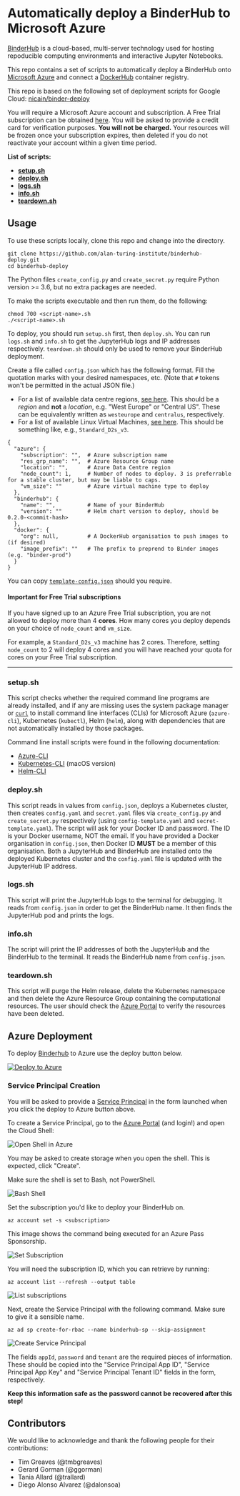 # Automatically deploy a BinderHub to Microsoft Azure

[BinderHub](https://binderhub.readthedocs.io/en/latest/index.html) is a cloud-based, multi-server technology used for hosting repoducible computing environments and interactive Jupyter Notebooks.

This repo contains a set of scripts to automatically deploy a BinderHub onto [Microsoft Azure](https://azure.microsoft.com/en-gb/) and connect a [DockerHub](https://hub.docker.com/) container registry.

This repo is based on the following set of deployment scripts for Google Cloud: [nicain/binder-deploy](https://github.com/nicain/binder-deploy)

You will require a Microsoft Azure account and subscription.
A Free Trial subscription can be obtained [here](https://azure.microsoft.com/en-gb/free/).
You will be asked to provide a credit card for verification purposes.
**You will not be charged.**
Your resources will be frozen once your subscription expires, then deleted if you do not reactivate your account within a given time period.

**List of scripts:**
* [**setup.sh**](#setupsh)
* [**deploy.sh**](#deploysh)
* [**logs.sh**](#logssh)
* [**info.sh**](#infosh)
* [**teardown.sh**](#teardownsh)

## Usage

To use these scripts locally, clone this repo and change into the directory.

```
git clone https://github.com/alan-turing-institute/binderhub-deploy.git
cd binderhub-deploy
```

The Python files `create_config.py` and `create_secret.py` require Python version >= 3.6, but no extra packages are needed.

To make the scripts executable and then run them, do the following:

```
chmod 700 <script-name>.sh
./<script-name>.sh
```

To deploy, you should run `setup.sh` first, then `deploy.sh`.
You can run `logs.sh` and `info.sh` to get the JupyterHub logs and IP addresses respectively.
`teardown.sh` should only be used to remove your BinderHub deployment.

Create a file called `config.json` which has the following format.
Fill the quotation marks with your desired namespaces, etc.
(Note that `#` tokens won't be permitted in the actual JSON file.)

* For a list of available data centre regions, [see here](https://azure.microsoft.com/en-us/global-infrastructure/locations/). This should be a _region_ and **not** a _location_, e.g. "West Europe" or "Central US". These can be equivalently written as `westeurope` and `centralus`, respectively.
* For a list of available Linux Virtual Machines, [see here](https://docs.microsoft.com/en-gb/azure/virtual-machines/linux/sizes-general). This should be something like, e.g., `Standard_D2s_v3`.

```
{
  "azure": {
    "subscription": "",  # Azure subscription name
    "res_grp_name": "",  # Azure Resource Group name
    "location": "",      # Azure Data Centre region
    "node_count": 1,     # Number of nodes to deploy. 3 is preferrable for a stable cluster, but may be liable to caps.
    "vm_size": ""        # Azure virtual machine type to deploy
  },
  "binderhub": {
    "name": "",          # Name of your BinderHub
    "version": ""        # Helm chart version to deploy, should be 0.2.0-<commit-hash>
  },
  "docker": {
    "org": null,         # A DockerHub organisation to push images to (if desired)
    "image_prefix": ""   # The prefix to preprend to Binder images (e.g. "binder-prod")
  }
}
```

You can copy [`template-config.json`](template-config.json) should you require.

#### Important for Free Trial subscriptions

If you have signed up to an Azure Free Trial subscription, you are not allowed to deploy more than 4 **cores**.
How many cores you deploy depends on your choice of `node_count` and `vm_size`.

For example, a `Standard_D2s_v3` machine has 2 cores.
Therefore, setting `node_count` to 2 will deploy 4 cores and you will have reached your quota for cores on your Free Trial subscription.

---

### setup.sh

This script checks whether the required command line programs are already installed, and if any are missing uses the system package manager or [`curl`](https://curl.haxx.se/docs/) to install command line interfaces (CLIs) for Microsoft Azure (`azure-cli`), Kubernetes (`kubectl`), Helm (`helm`), along with dependencies that are not automatically installed by those packages.

Command line install scripts were found in the following documentation:
* [Azure-CLI](https://docs.microsoft.com/en-us/cli/azure/install-azure-cli-linux?view=azure-cli-latest#install-or-update)
* [Kubernetes-CLI](https://kubernetes.io/docs/tasks/tools/install-kubectl/#install-kubectl-binary-using-curl) (macOS version)
* [Helm-CLI](https://helm.sh/docs/using_helm/#from-script)

### deploy.sh

This script reads in values from `config.json`, deploys a Kubernetes cluster, then creates `config.yaml` and `secret.yaml` files via `create_config.py` and `create_secret.py` respectively (using `config-template.yaml` and `secret-template.yaml`).
The script will ask for your Docker ID and password.
The ID is your Docker username, NOT the email.
If you have provided a Docker organisation in `config.json`, then Docker ID **MUST** be a member of this organisation.
Both a JupyterHub and BinderHub are installed onto the deployed Kubernetes cluster and the `config.yaml` file is updated with the JupyterHub IP address.

### logs.sh

This script will print the JupyterHub logs to the terminal for debugging.
It reads from `config.json` in order to get the BinderHub name.
It then finds the JupyterHub pod and prints the logs.

### info.sh

The script will print the IP addresses of both the JupyterHub and the BinderHub to the terminal.
It reads the BinderHub name from `config.json`.

### teardown.sh

This script will purge the Helm release, delete the Kubernetes namespace and then delete the Azure Resource Group containing the computational resources.
The user should check the [Azure Portal](https://portal.azure.com/#home) to verify the resources have been deleted.

## Azure Deployment

To deploy [Binderhub](https://binderhub.readthedocs.io/) to Azure use the deploy button below.

[![Deploy to Azure](https://azuredeploy.net/deploybutton.svg)](https://portal.azure.com/#create/Microsoft.Template/uri/https%3A%2F%2Fraw.githubusercontent.com%2Ftmbgreaves%2Fbinderhub-deploy%2Fchange-urls-to-upstream%2Fazure%2Fpaas%2Farm%2Fazure.deploy.json)

### Service Principal Creation

You will be asked to provide a [Service Principal](https://docs.microsoft.com/en-us/azure/active-directory/develop/app-objects-and-service-principals) in the form launched when you click the deploy to Azure button above.

To create a Service Principal, go to the [Azure Portal](https://portal.azure.com/) (and login!) and open the Cloud Shell:

<html><img src="images/open_shell_in_azure.png" alt="Open Shell in Azure"></html>

You may be asked to create storage when you open the shell.
This is expected, click "Create".

Make sure the shell is set to Bash, not PowerShell.

<html><img src="images/bash_shell.png" alt="Bash Shell"></html>

Set the subscription you'd like to deploy your BinderHub on.

```
az account set -s <subscription>
```

This image shows the command being executed for an Azure Pass Sponsorship.

<html><img src="images/set_subscription.png" alt="Set Subscription"></html>

You will need the subscription ID, which you can retrieve by running:

```
az account list --refresh --output table
```

<html><img src="images/az_account_list.png" alt="List subscriptions"></html>

Next, create the Service Principal with the following command. Make sure to give it a sensible name.

```
az ad sp create-for-rbac --name binderhub-sp --skip-assignment
```

<html><img src="images/create_sp.png" alt="Create Service Principal"></html>

The fields `appId`, `password` and `tenant` are the required pieces of information.
These should be copied into the "Service Principal App ID", "Service Principal App Key" and "Service Principal Tenant ID" fields in the form, respectively.

**Keep this information safe as the password cannot be recovered after this step!**

## Contributors

We would like to acknowledge and thank the following people for their contributions:

* Tim Greaves (@tmbgreaves)
* Gerard Gorman (@ggorman)
* Tania Allard (@trallard)
* Diego Alonso Alvarez (@dalonsoa)

